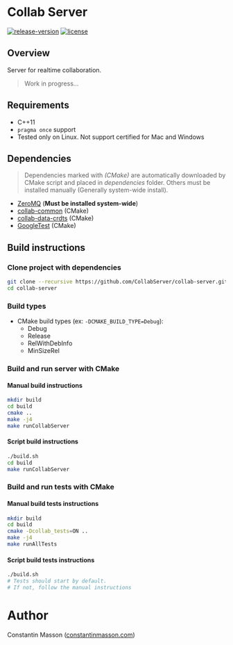 # Collab Server

[![release-version](https://img.shields.io/badge/release-no--release-red.svg)]()
[![license](https://img.shields.io/badge/license-LGPLv3.0-blue.svg)](https://github.com/CollabServer/collab-server/blob/dev/LICENSE.txt)


## Overview
Server for realtime collaboration.
> Work in progress...


## Requirements
- C++11
- `pragma once` support
- Tested only on Linux. Not support certified for Mac and Windows


## Dependencies
> Dependencies marked with *(CMake)* are automatically downloaded by CMake
> script and placed in *dependencies* folder.
> Others must be installed manually (Generally system-wide install).
- [ZeroMQ](http://zeromq.org/) (**Must be installed system-wide**)
- [collab-common](https://github.com/CollabServer/collab-common.git) (CMake)
- [collab-data-crdts](https://github.com/CollabServer/collab-data-crdts.git) (CMake)
- [GoogleTest](https://github.com/google/googletest) (CMake)


## Build instructions

### Clone project with dependencies
```bash
git clone --recursive https://github.com/CollabServer/collab-server.git
cd collab-server
```

### Build types
- CMake build types (ex: `-DCMAKE_BUILD_TYPE=Debug`):
    - Debug
    - Release
    - RelWithDebInfo
    - MinSizeRel

### Build and run server with CMake
#### Manual build instructions
```bash
mkdir build
cd build
cmake ..
make -j4
make runCollabServer
```
#### Script build instructions
```bash
./build.sh
cd build
make runCollabServer
```

### Build and run tests with CMake
#### Manual build tests instructions
```bash
mkdir build
cd build
cmake -Dcollab_tests=ON ..
make -j4
make runAllTests
```
#### Script build tests instructions
```bash
./build.sh
# Tests should start by default.
# If not, follow the manual instructions
```


# Author
Constantin Masson ([constantinmasson.com](http://constantinmasson.com/))


